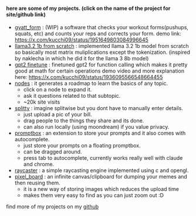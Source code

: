 #### here are some of my projects. (click on the name of the project for site/github link)
- [gyatt_form](https://github.com/kussshhhh/gyatt_form) : (WIP) a software that checks your workout forms(pushups, squats, etc) and counts your reps and corrects your form.
demo link: https://x.com/kucchi09/status/1951649803084996645
- [llama3.2 1b from scratch](https://github.com/kussshhhh/llama3-from-scratch) : implemented llama 3.2 1b model from scratch so basically most matrix muliplications except the tokenization. (inspired by naklecha in which he did it for the llama 3 8b model) 
- [gpt2 finetune](https://github.com/kussshhhh/ml/tree/main/mid_generation_func_calling) : finetuned gpt2 for function calling which makes it pretty good at math for certain operations
demo video and more explanation here: https://x.com/kucchi09/status/1936095566548664455
- [nodes](https://nodes-five.vercel.app/) : it generates a roadmap to learn the basics of any topic. 
	- click on a node to expand it. 
	- ask it questions related to that subtopic.
	- ~20k site visits
- [splitty](https://splitty-six.vercel.app/) : imagine splitwise but you dont have to manually enter details.
	- just upload a pic of your bill.
	- drag people to the things they share and its done.
	- can also run locally (using moondream) if you value privacy.
- [promptbox](https://github.com/kussshhhh/PromptBox) : an extension to store your prompts and it also comes with autocomplete. 
	- just store your prompts on a floating promptbox.
	- can be dragged around.
	- press tab to autocomplete, currently works really well with claude and chrome. 
- [raycaster](https://github.com/kussshhhh/raycaster) : a simple raycasting engine implemented using c and opengl. 
- [pixel_board](https://github.com/kussshhhh/pixel_board) : an infinite canvas/clipboard for dumping your memes and then reusing them.
    - it is a new way of storing images which reduces the upload time 
    - makes them very easy to find as you can just zoom out :D

find more of my projects on my [github](https://github.com/kussshhhh)


